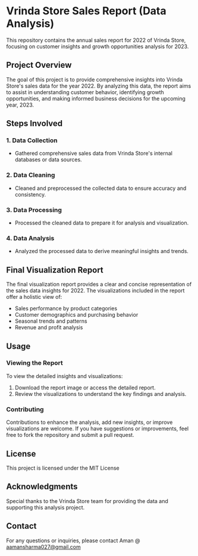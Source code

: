 # Vrinda Store Sales Report (Data Analysis)

This repository contains the annual sales report for 2022 of Vrinda Store, focusing on customer insights and growth opportunities analysis for 2023.

## Project Overview

The goal of this project is to provide comprehensive insights into Vrinda Store's sales data for the year 2022. By analyzing this data, the report aims to assist in understanding customer behavior, identifying growth opportunities, and making informed business decisions for the upcoming year, 2023.

## Steps Involved

### 1. Data Collection
- Gathered comprehensive sales data from Vrinda Store's internal databases or data sources.

### 2. Data Cleaning
- Cleaned and preprocessed the collected data to ensure accuracy and consistency.

### 3. Data Processing
- Processed the cleaned data to prepare it for analysis and visualization.

### 4. Data Analysis
- Analyzed the processed data to derive meaningful insights and trends.

## Final Visualization Report

The final visualization report provides a clear and concise representation of the sales data insights for 2022. The visualizations included in the report offer a holistic view of:
- Sales performance by product categories
- Customer demographics and purchasing behavior
- Seasonal trends and patterns
- Revenue and profit analysis


## Usage

### Viewing the Report

To view the detailed insights and visualizations:
1. Download the report image or access the detailed report.
2. Review the visualizations to understand the key findings and analysis.

### Contributing

Contributions to enhance the analysis, add new insights, or improve visualizations are welcome. If you have suggestions or improvements, feel free to fork the repository and submit a pull request.

## License

This project is licensed under the MIT License 

## Acknowledgments

Special thanks to the Vrinda Store team for providing the data and supporting this analysis project.

## Contact

For any questions or inquiries, please contact Aman @ aamansharma027@gmail.com

